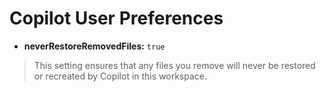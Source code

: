 # Copilot User Preferences

- **neverRestoreRemovedFiles:** `true`

> This setting ensures that any files you remove will never be restored or recreated by Copilot in this workspace.
